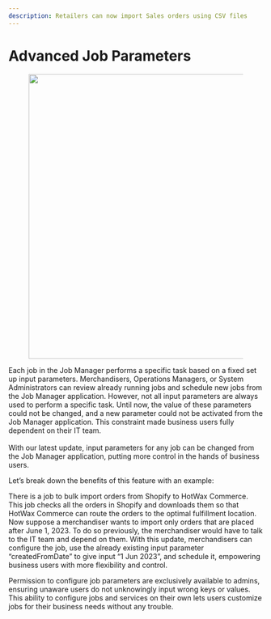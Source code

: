 ```yaml
---
description: Retailers can now import Sales orders using CSV files
---
```


# Advanced Job Parameters

<figure><img src="https://www.hotwax.co/hubfs/job%20parameters.png" alt="" width="563"><figcaption></figcaption></figure>

Each job in the Job Manager performs a specific task based on a fixed set up input parameters. Merchandisers, Operations Managers, or System Administrators can review already running jobs and schedule new jobs from the Job Manager application. However, not all input parameters are always used to perform a specific task. Until now, the value of these parameters could not be changed, and a new parameter could not be activated from the Job Manager application. This constraint made business users fully dependent on their IT team.\
\
With our latest update, input parameters for any job can be changed from the Job Manager application, putting more control in the hands of business users.&#x20;

Let’s break down the benefits of this feature with an example:

There is a job to bulk import orders from Shopify to HotWax Commerce. This job checks all the orders in Shopify and downloads them so that HotWax Commerce can route the orders to the optimal fulfillment location. Now suppose a merchandiser wants to import only orders that are placed after June 1, 2023. To do so previously, the merchandiser would have to talk to the IT team and depend on them. With this update, merchandisers can configure the job, use the already existing input parameter “createdFromDate” to give input “1 Jun 2023”, and schedule it, empowering business users with more flexibility and control.

Permission to configure job parameters are exclusively available to admins, ensuring unaware users do not unknowingly input wrong keys or values. This ability to configure jobs and services on their own lets users customize jobs for their business needs without any trouble.
